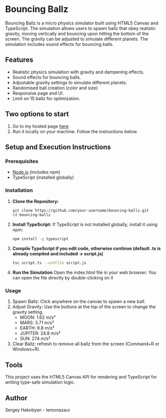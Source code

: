 # Bouncing Ballz

Bouncing Ballz is a micro physics simulator built using HTML5 Canvas and TypeScript. The simulation allows users to spawn ballz that obey realistic gravity, moving vertically and bouncing upon hitting the bottom of the screen. The gravity can be adjusted to simulate different planets. The simulation includes sound effects for bouncing balls. 

## Features

- Realistic physics simulation with gravity and dampening effects.
- Sound effects for bouncing balls.
- Adjustable gravity settings to simulate different planets.
- Randomised ball creation (color and size)
- Responsive page and UI.
- Limit on 15 ballz for optimization.

## Two options to start
1. Go to my hosted page [here](https://lemonazaur.github.io/BouncingBallz/)
2. Run it locally on your machine. Follow the instructions below.

## Setup and Execution Instructions

### Prerequisites

- [Node.js](https://nodejs.org/) (includes npm)
- TypeScript (installed globally)

### Installation

1. **Clone the Repository:**
   ```bash
   git clone https://github.com/your-username/bouncing-ballz.git
   cd bouncing-ballz
2. **Install TypeScript:**
   If TypeScript is not installed globally, install it using npm:
   ```bash
   npm install -g typescript
3. **Compile TypeScript if you edit code, otherwise continue (default .ts is already compiled and included -> script.js)**
   ```bash
   tsc script.ts --outFile script.js
4. **Run the Simulation**
   Open the index.html file in your web browser:
   You can open the file directly by double-clicking on it 


### Usage
1. Spawn Ballz: Click anywhere on the canvas to spawn a new ball.
2. Adjust Gravity: Use the buttons at the top of the screen to change the gravity setting.
   - MOON: 1.62 m/s²
   - MARS: 3.71 m/s²
   - EARTH: 9.8 m/s²
   - JUPITER: 24.8 m/s²
   - SUN: 274 m/s²
3. Clear Ballz: refresh to remove all ballz from the screen (Command+R or Windows+R).


## Tools
This project uses the HTML5 Canvas API for rendering and TypeScript for writing type-safe simulation logic.

## Author
Sergey Hakobyan - lemonazaur 

